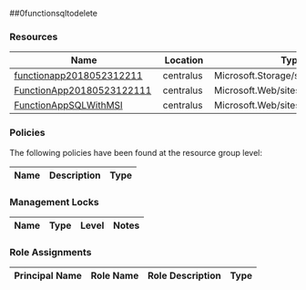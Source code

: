 
##0functionsqltodelete 
 
### Resources


| Name | Location | Type |
| --- | --- | --- |
| [functionapp2018052312211](functionapp2018052312211--652318646.md)  | centralus  | Microsoft.Storage/storageAccounts  |
| [FunctionApp20180523122111](FunctionApp20180523122111--222724267.md)  | centralus  | Microsoft.Web/sites  |
| [FunctionAppSQLWithMSI](FunctionAppSQLWithMSI-1936108377.md)  | centralus  | Microsoft.Web/sites  |

### Policies
The following policies have been found at the resource group level: 

| Name | Description | Type |
| --- | --- | --- |

### Management Locks


| Name | Type | Level | Notes |
| --- | --- | --- | --- |

### Role Assignments


| Principal Name | Role Name | Role Description | Type |
| --- | --- | --- | --- |
